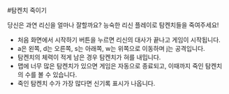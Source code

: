 #탐켄치 죽이기

당신은 과연 리신을 얼마나 잘할까요?
능숙한 리신 플레이로 탐켄치들을 죽여주세요!

* 처음 화면에서 시작하기 버튼을 누르면 리신의 대사가 끝나고 게임이 시작됩니다.
* a은 왼쪽, d는 오른쪽, s는 아래쪽, w는 위쪽으로 이동하며 j는 공격입니다.
* 탐켄치의 체력이 적게 남은 경우 탐켄치가 혀를 내밉니다.
* 맵에 너무 많은 탐켄치가 있으면 게임은 자동으로 종료되고, 이때까지 죽인 탐켄치의 수를 볼 수 있습니다.
* 죽인 탐켄치 수가 가장 많다면 신기록 표시가 나옵니다.
